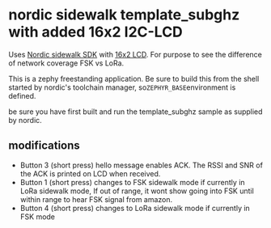 # nordic sidewalk template_subghz with added 16x2 I2C-LCD
Uses [Nordic sidewalk SDK](https://github.com/nrfconnect/sdk-sidewalk) with [16x2 LCD](https://wiki.52pi.com/index.php?title=Z-0234).  For purpose to see the difference of network coverage FSK vs LoRa.

This is a zephy freestanding application.  Be sure to build this from the shell started by nordic's toolchain manager, so``ZEPHYR_BASE``environment is defined. 

be sure you have first built and run the template_subghz sample as supplied by nordic.
## modifications
* Button 3 (short press) hello message enables ACK.  The RSSI and SNR of the ACK is printed on LCD when received.
* Button 1 (short press) changes to FSK sidewalk mode if currently in LoRa sidewalk mode,  If out of range, it wont show going into FSK until within range to hear FSK signal from amazon.
* Button 4 (short press) changes to LoRa sidewalk mode if currently in FSK mode

